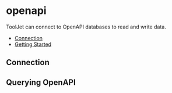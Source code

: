 
# openapi

ToolJet can connect to OpenAPI databases to read and write data. 

- [Connection](#connection)
- [Getting Started](#querying-openapi)

## Connection

## Querying OpenAPI